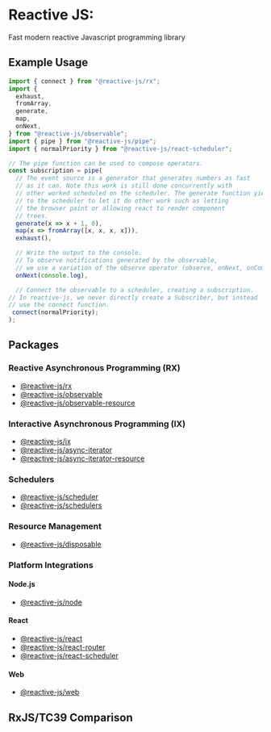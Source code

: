# Reactive JS:

Fast modern reactive Javascript programming library

## Example Usage

```typescript
import { connect } from "@reactive-js/rx";
import {
  exhaust,
  fromArray,
  generate,
  map,
  onNext,
} from "@reactive-js/observable";
import { pipe } from "@reactive-js/pipe";
import { normalPriority } from "@reactive-js/react-scheduler";

// The pipe function can be used to compose operators.
const subscription = pipe(
  // The event source is a generator that generates numbers as fast
  // as it can. Note this work is still done concurrently with
  // other worked scheduled on the scheduler. The generate function yields
  // to the scheduler to let it do other work such as letting
  // the browser paint or allowing react to render component
  // trees.
  generate(x => x + 1, 0),
  map(x => fromArray([x, x, x, x])),
  exhaust(),

  // Write the output to the console.
  // To observe notifications generated by the observable,
  // we use a variation of the observe operator (observe, onNext, onComplete, onError).
  onNext(console.log),

  // Connect the observable to a scheduler, creating a subscription.
// In reactive-js, we never directly create a Subscriber, but instead
// use the connect function.
 connect(normalPriority);
);
```

## Packages

### Reactive Asynchronous Programming (RX)

- [@reactive-js/rx](./packages/rx)
- [@reactive-js/observable](./packages/observable)
- [@reactive-js/observable-resource](./packages/observable-resource)

### Interactive Asynchronous Programming (IX)

- [@reactive-js/ix](./packages/ix/docs)
- [@reactive-js/async-iterator](./packages/async-iterator/docs)
- [@reactive-js/async-iterator-resource](./packages/async-iterator-resource/docs)

### Schedulers

- [@reactive-js/scheduler](./packages/scheduler)
- [@reactive-js/schedulers](./packages/schedulers/docs)

### Resource Management

- [@reactive-js/disposable](./packages/disposable)

### Platform Integrations

#### Node.js

- [@reactive-js/node](./packages/node/docs)

#### React

- [@reactive-js/react](./packages/react/docs)
- [@reactive-js/react-router](./packages/react-router/docs)
- [@reactive-js/react-scheduler](./packages/react-scheduler/docs)

#### Web

- [@reactive-js/web](./packages/web/docs)

## RxJS/TC39 Comparison
